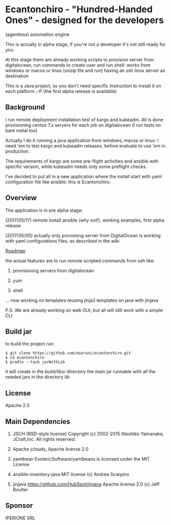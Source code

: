 # Ecantonchiro - "Hundred-Handed Ones" - designed for the developers

(agentless) automation engine

This is actually in alpha stage, if you're not a developer it's not still ready for you.

At this stage there are already working scripts to provision server from digitalocean,
run commands to create user and run shell:
works from windows or macos or linux (unzip file and run) having an ssh linux server as destination

This is a Java project, so you don't need specific instruction to install it on each platform ;-P
(the first alpha release is available)


## Background
I run remote deployment installation test of kargo and kubeadm.
All is done provisioning centos 7.x servers for each job on digitalocean (I run tests on bare metal too)

Actually I do it running a java application from windows, macos or linux:
I need 'em to test kargo and kubeadm releases, before evaluate to use 'em in production.

The requirements of kargo are some pre-flight activities and ansible with specific version, while kubeadm needs only some preflight checks.

I've decided to put all in a new application where the install start with yaml configuration file like ansible:
this is Ecantonchiro.



## Overview
The application is in pre alpha stage:

(2017/05/17) remote install ansible (why not!), working examples, first alpha release 

(2017/05/05) actually only provisiong server from DigitalOcean is working with yaml configurations files, as described in the wiki 

[Roadmap](https://github.com/naarani/ecatonchiro/wiki/Roadmap)

the actual features are to run remote scripted commands from ssh like:

1. provisioning servers from digitalocean

1. yum

1. shell

... now working on templates reusing jinja2 templates on java with jinjava

P.S. 
We are already working on web GUI, but all will still work with a simple CLI



## Build jar

to build the project run:

    $ git clone https://github.com/naarani/ecantonchiro.git
    $ cd ecantonchiro
    $ gradle --task jarWithLib

it will create in the _build/libs/_ directory the main jar runnable with all the needed jars in the directory _lib_ 



## License

Apache 2.0 



## Main Dependencies 

1) JSCH (BSD-style license) Copyright (c) 2002-2015 Atsuhiko Yamanaka, JCraft,Inc. All rights reserved.

2) Apache jclouds, Apache license 2.0

3) yamlbean EsotericSoftware/yamlbeans is licensed under the MIT License

4) ansible-inventory-java MIT license (c) Andrea Scarpino

5) jinjava https://github.com/HubSpot/jinjava  Apache license 2.0 (c) Jeff Boulter


## Sponsor
IPERIONE SRL


